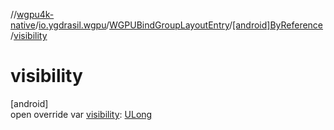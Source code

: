 //[wgpu4k-native](../../../../index.md)/[io.ygdrasil.wgpu](../../index.md)/[WGPUBindGroupLayoutEntry](../index.md)/[[android]ByReference](index.md)/[visibility](visibility.md)

# visibility

[android]\
open override var [visibility](visibility.md): [ULong](https://kotlinlang.org/api/core/kotlin-stdlib/kotlin/-u-long/index.html)